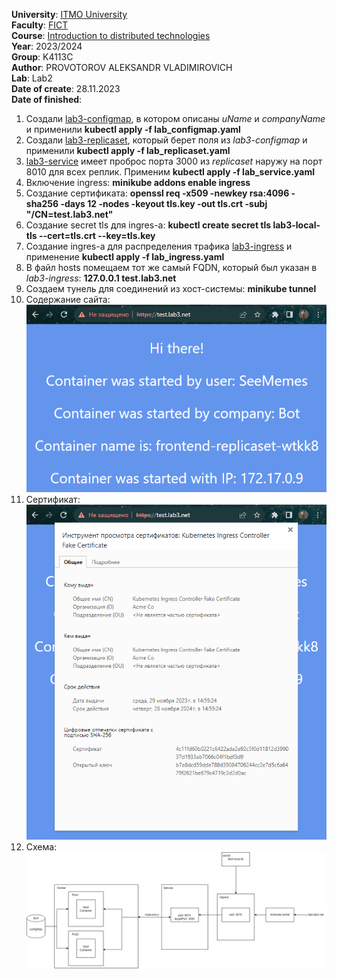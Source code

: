 **University**: [ITMO University](https://itmo.ru/ru/) \
**Faculty**: [FICT](https://fict.itmo.ru) \
**Course**: [Introduction to distributed technologies](https://github.com/itmo-ict-faculty/introduction-to-distributed-technologies) \
**Year**: 2023/2024 \
**Group**: K4113C \
**Author**: PROVOTOROV ALEKSANDR VLADIMIROVICH \
**Lab**: Lab2 \
**Date of create**: 28.11.2023 \
**Date of finished**: 
1. Создали [lab3-configmap](lab_configmap.yaml), в котором описаны *uName* и *companyName* и применили **kubectl apply -f lab_configmap.yaml**
2. Создали [lab3-replicaset](lab_replicaset.yaml), который берет поля из *lab3-configmap* и применили **kubectl apply -f lab_replicaset.yaml**
3. [lab3-service](lab_service.yaml) имеет проброс порта 3000 из *replicaset* наружу на порт 8010 для всех реплик. Применим **kubectl apply -f lab_service.yaml**
4. Включение ingress: **minikube addons enable ingress**
5. Создание сертификата: **openssl req -x509 -newkey rsa:4096 -sha256 -days 12 -nodes -keyout tls.key -out tls.crt -subj "/CN=test.lab3.net"**
6. Создание secret tls для ingres-а: **kubectl create secret tls lab3-local-tls --cert=tls.crt --key=tls.key**
7. Создание ingres-а для распределения трафика [lab3-ingress](lab_ingress.yaml) и применение **kubectl apply -f lab_ingress.yaml**
8. В файл hosts помещаем тот же самый FQDN, который был указан в *lab3-ingress*: **127.0.0.1 test.lab3.net**
9. Создаем тунель для соединений из хост-системы: **minikube tunnel**
10. Содержание сайта: \
    ![содержание сайта](img/websitepng.png)
11. Сертификат: \
    ![сертификат](img/crt.png)
12. Схема: \
    ![схема](img/scheme.png)
